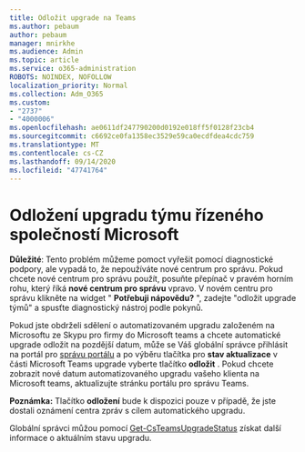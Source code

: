 ```yaml
---
title: Odložit upgrade na Teams
ms.author: pebaum
author: pebaum
manager: mnirkhe
ms.audience: Admin
ms.topic: article
ms.service: o365-administration
ROBOTS: NOINDEX, NOFOLLOW
localization_priority: Normal
ms.collection: Adm_O365
ms.custom:
- "2737"
- "4000006"
ms.openlocfilehash: ae0611df247790200d0192e018ff5f0128f23cb4
ms.sourcegitcommit: c6692ce0fa1358ec3529e59ca0ecdfdea4cdc759
ms.translationtype: MT
ms.contentlocale: cs-CZ
ms.lasthandoff: 09/14/2020
ms.locfileid: "47741764"
---
```

# <a name="how-to-postpone-the-microsoft-driven-teams-upgrade"></a>Odložení upgradu týmu řízeného společností Microsoft

**Důležité**: Tento problém můžeme pomoct vyřešit pomocí diagnostické podpory, ale vypadá to, že nepoužíváte nové centrum pro správu. Pokud chcete nové centrum pro správu použít, posuňte přepínač v pravém horním rohu, který říká **nové centrum pro správu** vpravo. V novém centru pro správu klikněte na widget " **Potřebuji nápovědu?** ", zadejte "odložit upgrade týmů" a spusťte diagnostický nástroj podle pokynů.

Pokud jste obdrželi sdělení o automatizovaném upgradu založeném na Microsoftu ze Skypu pro firmy do Microsoft teams a chcete automatické upgrade odložit na pozdější datum, může se Váš globální správce přihlásit na portál pro [správu portálu](https://admin.teams.microsoft.com/dashboard) a po výběru tlačítka pro **stav aktualizace** v části Microsoft Teams upgrade vyberte tlačítko **odložit** . Pokud chcete zobrazit nové datum automatizovaného upgradu vašeho klienta na Microsoft teams, aktualizujte stránku portálu pro správu Teams.

**Poznámka:** Tlačítko **odložení** bude k dispozici pouze v případě, že jste dostali oznámení centra zpráv s cílem automatického upgradu. 

Globální správci můžou pomocí [Get-CsTeamsUpgradeStatus](https://docs.microsoft.com/powershell/module/skype/get-csteamsupgradestatus?view=skype-ps) získat další informace o aktuálním stavu upgradu.
